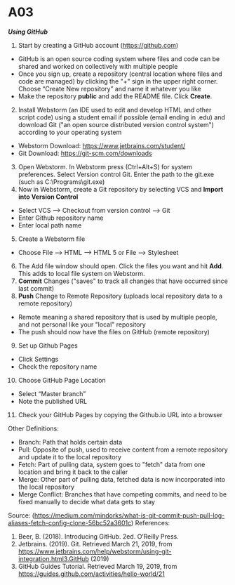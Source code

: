 # A03

***Using GitHub***

1) Start by creating a GitHub account (https://github.com)
  - GitHub is an open source coding system where files and code can be shared and worked on collectively with multiple people
  - Once you sign up, create a repository (central location where files and code are managed) by clicking the "+" sign in the upper right corner. Choose “Create New repository” and name it whatever you like 
  - Make the repository **public** and add the README file. Click **Create**.
2) Install Webstorm (an IDE used to edit and develop HTML and other script code) using a student email if possible (email ending in .edu) and download Git ("an open source distributed version control system") according to your operating system
  - Webstorm Download: https://www.jetbrains.com/student/
  - Git Download: https://git-scm.com/downloads
3) Open Webstorm. In Webstorm press (Ctrl+Alt+S) for system preferences. Select Version control Git. Enter the path to the git.exe (such as C:\Programs\git.exe)
4) Now in Webstorm, create a Git repository by selecting VCS and **Import into Version Control**
  - Select VCS --> Checkout from version control --> Git 
  - Enter Github repository name 
  - Enter local path name
5) Create a Webstorm file
  - Choose File --> HTML --> HTML 5 or File --> Stylesheet
6) The Add file window should open. Click the files you want and hit **Add**. This adds to local file system on Webstorm.
7) **Commit** Changes ("saves" to track all changes that have occurred since last commit)
8) **Push** Change to Remote Repository (uploads local repository data to a remote repository)
  - Remote meaning a shared repository that is used by multiple people, and not personal like your "local" repository
  - The push should now have the files on GitHub (remote repository)
9) Set up Github Pages
  - Click Settings
  - Check the repository name
10) Choose GitHub Page Location
  - Select “Master branch”
  - Note the published URL
11) Check your GitHub Pages by copying the Github.io URL into a browser

Other Definitions:
  - Branch: Path that holds certain data
  - Pull: Opposite of push, used to receive content from a remote repository and update it to the local repository
  - Fetch: Part of pulling data, system goes to "fetch" data from one location and bring it back to the caller
  - Merge: Other part of pulling data, fetched data is now incorporated into the local repository
  - Merge Conflict: Branches that have competing commits, and need to be fixed manually to decide what data gets to stay


Source: (https://medium.com/mindorks/what-is-git-commit-push-pull-log-aliases-fetch-config-clone-56bc52a3601c)
References:
1) Beer, B. (2018). Introducing GitHub. 2ed. O’Reilly Press. 
2) Jetbrains. (2019). Git. Retrieved March 21, 2019, from https://www.jetbrains.com/help/webstorm/using-git-integration.html3.GitHub (2019)
3) GitHub Guides Tutorial. Retrieved  March 19, 2019, from https://guides.github.com/activities/hello-world/21

